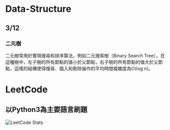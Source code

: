 # Data-Structure
## 3/12  
### 二元樹  
二元樹常用於實現搜尋和排序算法，例如二元搜索樹（Binary Search Tree）。在這種樹中，左子樹的所有節點的值小於父節點，右子樹的所有節點的值大於父節點，這樣的結構使得搜尋、插入和刪除操作的平均時間複雜度為O(log n)。
# LeetCode
## 以Python3為主要語言刷題  
![LeetCode Stats](https://leetcard.jacoblin.cool/mason45ok?theme=dark&font=Audiowide)
